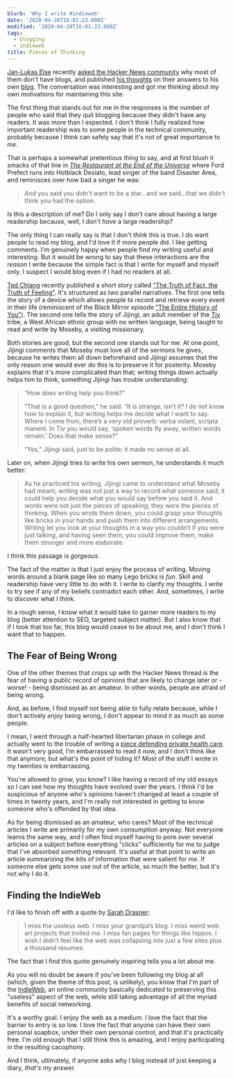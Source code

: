 ```yaml
---
blurb: 'Why I write #indieweb'
date: '2020-04-28T16:01:23.000Z'
modified: '2020-04-28T16:01:23.000Z'
tags:
  - blogging
  - indieweb
title: Pieces of Thinking
---
```


[Jan-Lukas Else][1] recently [asked the Hacker News community][2] why most
of them don't have blogs, and published [his thoughts][3] on their answers
to his own [blog][4].  The conversation was interesting and got me thinking
about my own motivations for maintaining this site.

The first thing that stands out for me in the responses is the number of
people who said that they quit blogging because they didn't have any
readers.  It was more than I expected.  I don't think I fully realized how
important readership was to some people in the technical community, probably
because I think can safely say that it's not of great importance to *me*.

That is perhaps a somewhat pretentious thing to say, and at first blush it
smacks of that line in *[The Restaurant at the End of the Universe][5]*
where Ford Prefect runs into Hotblack Desiato, lead singer of the band
Disaster Area, and reminisces over how bad a singer he was:

> And you said you didn't want to be a star...and we said...that we didn't
> think you had the option.

Is this a description of me?  Do I only say I don't care about having a
large readership because, well, I don't *have* a large readership?

The only thing I can really say is that I don't *think* this is true.  I do
want people to read my blog, and I'd love it if more people did.  I like
getting comments.  I'm genuinely happy when people find my writing useful
and interesting.  But it would be wrong to say that these interactions are
the *reason* I write because the simple fact is that I write for myself and
myself only.  I suspect I would blog even if I had no readers at all.

[Ted Chiang][6] recently published a short story called ["The Truth of Fact,
the Truth of Feeling"][7].  It's structured as two parallel narratives.  The
first one tells the story of a device which allows people to record and
retrieve every event in their life (reminiscent of the Black Mirror episode
["The Entire History of You"][9]).  The second one tells the story of
Jijingi, an adult member of the [Tiv][8] tribe, a West African ethnic group
with no written language, being taught to read and write by Moseby, a
visiting missionary.

Both stories are good, but the second one stands out for me.  At one point,
Jijingi comments that Moseby must love all of the sermons he gives, because
he writes them all down beforehand and Jijingi assumes that the only reason
one would ever do this is to preserve it for posterity.  Moseby explains
that it's more complicated than that; writing things down actually helps him
to think, something Jijingi has trouble understanding:

> “How does writing help you think?”
>
> “That is a good question,” he said. “It is strange, isn’t it? I do not
> know how to explain it, but writing helps me decide what I want to
> say. Where I come from, there’s a very old proverb: verba volant, scripta
> manent. In Tiv you would say, ‘spoken words fly away, written words
> remain.’ Does that make sense?”
>
> “Yes,” Jijingi said, just to be polite; it made no sense at all.

Later on, when Jijingi tries to write his own sermon, he understands it much
better:

> As he practiced his writing, Jijingi came to understand what Moseby had
> meant; writing was not just a way to record what someone said; it could
> help you decide what you would say before you said it. And words were not
> just the pieces of speaking; they were the pieces of thinking. When you
> wrote them down, you could grasp your thoughts like bricks in your hands
> and push them into different arrangements. Writing let you look at your
> thoughts in a way you couldn’t if you were just talking, and having seen
> them, you could improve them, make them stronger and more elaborate.

I think this passage is *gorgeous*.

The fact of the matter is that I just enjoy the process of writing.  Moving
words around a blank page like so many Lego bricks is *fun*.  Skill and
readership have very little to do with it.  I write to clarify my thoughts.
I write to try see if any of my beliefs contradict each other.  And,
sometimes, I write to discover what I think.

In a rough sense, I know what it would take to garner more readers to my
blog (better attention to SEO, targeted subject matter).  But I also know
that if I took that too far, this blog would cease to be about me, and I
don't think I want that to happen.

## The Fear of Being Wrong

One of the other themes that crops up with the Hacker News thread is the
fear of having a public record of opinions that are likely to change later
or - worse! - being dismissed as an amateur.  In other words, people are
afraid of being wrong.

And, as before, I find myself not being able to fully relate because, while
I don't actively *enjoy* being wrong, I don't appear to mind it as much as
some people.

I mean, I went through a half-hearted libertarian phase in college and
actually went to the trouble of writing a [piece defending private health
care][10].  It wasn't very good, I'm embarrassed to read it now, and I don't
think like that anymore, but what's the point of hiding it?  *Most* of the
stuff I wrote in my twenties is embarrassing.

You're allowed to grow, you know?  I like having a record of my old essays
so I can see how my thoughts have evolved over the years.  I think I'd be
suspicious of anyone who's opinions haven't changed at least a couple of
times in twenty years, and I'm really not interested in getting to know
someone who's offended by that idea.

As for being dismissed as an amateur, who cares?  Most of the technical
articles I write are primarily for my own consumption anyway.  Not everyone
learns the same way, and I often find myself having to pore over several
articles on a subject before everything "clicks" sufficiently for me to
judge that I've absorbed something relevant.  It's useful at that point to
write an article summarizing the bits of information that were salient for
*me*.  If someone else gets some use out of the article, so much the better,
but it's not why I do it.

## Finding the IndieWeb

I'd like to finish off with a quote by [Sarah Drasner][11]:

> I miss the useless web. I miss your grandpa’s blog. I miss weird web art
> projects that trolled me. I miss fan pages for things like hippos. I wish
> I didn’t feel like the web was collapsing into just a few sites plus a
> thousand resumes.

The fact that I find this quote genuinely inspiring tells you a lot about
me.

As you will no doubt be aware if you've been following my blog at all
(which, given the theme of this post, is unlikely), you know that I'm part
of the [IndieWeb][12], an online community basically dedicated to preserving
this "useless" aspect of the web, while still taking advantage of all the
myriad benefits of social networking.

It's a worthy goal.  I enjoy the web as a medium.  I love the fact that the
barrier to entry is so low.  I love the fact that anyone can have their own
personal soapbox, under their own personal control, and that it's
practically free.  I'm old enough that I still think this is amazing, and I
enjoy participating in the resulting cacophony.

And I think, ultimately, if anyone asks why I blog instead of just keeping a
diary, *that's* my answer.

[1]: https://jlelse.dev/
[2]: https://news.ycombinator.com/item?id=22910532
[3]: https://jlelse.blog/posts/why-no-blog/
[4]: https://jlelse.blog/
[5]: https://en.wikipedia.org/wiki/The_Restaurant_at_the_End_of_the_Universe
[6]: https://en.wikipedia.org/wiki/Ted_Chiang
[7]: https://en.wikipedia.org/wiki/The_Truth_of_Fact,_the_Truth_of_Feeling
[8]: https://en.wikipedia.org/wiki/Tiv_people
[9]: https://en.wikipedia.org/wiki/The_Entire_History_of_You
[10]: /oldsite/bioessay
[11]: https://sarahdrasnerdesign.com
[12]: https://indieweb.org/
